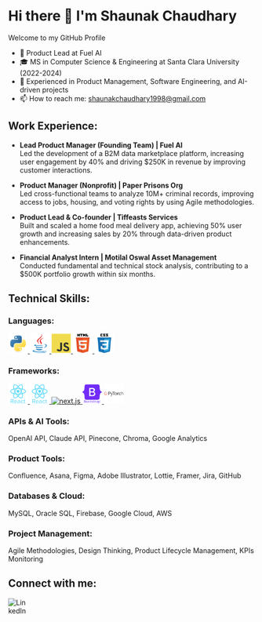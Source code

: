 # Hi there 👋 I'm Shaunak Chaudhary

Welcome to my GitHub Profile

- 🚀 Product Lead at Fuel AI
- 🎓 MS in Computer Science & Engineering at Santa Clara University (2022-2024)
- 🌱 Experienced in Product Management, Software Engineering, and AI-driven projects
- 📫 How to reach me: [shaunakchaudhary1998@gmail.com](mailto:shaunakchaudhary1998@gmail.com)

## Work Experience:
- **Lead Product Manager (Founding Team) | Fuel AI**  
  Led the development of a B2M data marketplace platform, increasing user engagement by 40% and driving $250K in revenue by improving customer interactions.

- **Product Manager (Nonprofit) | Paper Prisons Org**  
  Led cross-functional teams to analyze 10M+ criminal records, improving access to jobs, housing, and voting rights by using Agile methodologies.

- **Product Lead & Co-founder | Tiffeasts Services**  
  Built and scaled a home food meal delivery app, achieving 50% user growth and increasing sales by 20% through data-driven product enhancements.

- **Financial Analyst Intern | Motilal Oswal Asset Management**  
  Conducted fundamental and technical stock analysis, contributing to a $500K portfolio growth within six months.

## Technical Skills:

### Languages:
<p align="left">
  <a href="https://www.python.org" target="_blank"> <img src="https://raw.githubusercontent.com/devicons/devicon/master/icons/python/python-original.svg" alt="python" width="40" height="40"/> </a>
  <a href="https://www.java.com" target="_blank"> <img src="https://raw.githubusercontent.com/devicons/devicon/master/icons/java/java-original.svg" alt="java" width="40" height="40"/> </a>
  <a href="https://developer.mozilla.org/en-US/docs/Web/JavaScript" target="_blank"> <img src="https://raw.githubusercontent.com/devicons/devicon/master/icons/javascript/javascript-original.svg" alt="javascript" width="40" height="40"/> </a>
  <a href="https://developer.mozilla.org/en-US/docs/Web/HTML" target="_blank"> <img src="https://raw.githubusercontent.com/devicons/devicon/master/icons/html5/html5-original-wordmark.svg" alt="html5" width="40" height="40"/> </a>
  <a href="https://developer.mozilla.org/en-US/docs/Web/CSS" target="_blank"> <img src="https://raw.githubusercontent.com/devicons/devicon/master/icons/css3/css3-original-wordmark.svg" alt="css3" width="40" height="40"/> </a>
</p>

### Frameworks:
<p align="left">
  <a href="https://reactjs.org/" target="_blank"> <img src="https://raw.githubusercontent.com/devicons/devicon/master/icons/react/react-original-wordmark.svg" alt="react" width="40" height="40"/> </a>
  <a href="https://reactnative.dev/" target="_blank"> <img src="https://raw.githubusercontent.com/devicons/devicon/master/icons/react/react-original-wordmark.svg" alt="react native" width="40" height="40"/> </a>
  <a href="https://nextjs.org/" target="_blank"> <img src="https://cdn.worldvectorlogo.com/logos/nextjs-2.svg" alt="next.js" width="40" height="40"/> </a>
  <a href="https://getbootstrap.com/" target="_blank"> <img src="https://raw.githubusercontent.com/devicons/devicon/master/icons/bootstrap/bootstrap-plain-wordmark.svg" alt="bootstrap" width="40" height="40"/> </a>
  <a href="https://pytorch.org/" target="_blank"> <img src="https://raw.githubusercontent.com/devicons/devicon/master/icons/pytorch/pytorch-original-wordmark.svg" alt="pytorch" width="40" height="40"/> </a>
</p>

### APIs & AI Tools:
OpenAI API, Claude API, Pinecone, Chroma, Google Analytics

### Product Tools:
Confluence, Asana, Figma, Adobe Illustrator, Lottie, Framer, Jira, GitHub

### Databases & Cloud:
MySQL, Oracle SQL, Firebase, Google Cloud, AWS

### Project Management:
Agile Methodologies, Design Thinking, Product Lifecycle Management, KPIs Monitoring


## Connect with me:
[<img align="left" alt="LinkedIn" width="40px" src="https://cdn.jsdelivr.net/npm/simple-icons@v3/icons/linkedin.svg" />](https://linkedin.com/in/shaunakc)
